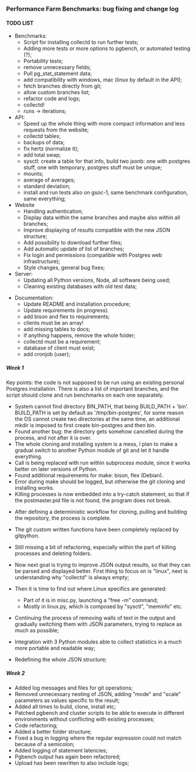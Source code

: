 ### Performance Farm Benchmarks: bug fixing and change log



#### TODO LIST



* Benchmarks:
  * Script for installing collectd to run further tests;
  * Adding more tests or more options to pgbench, or automated testing (?);
  * Portability tests;
  * remove unnecessary fields;
  * Pull pg_stat_statement data;
  * add compatibility with windows, mac (linux by default in the API);
  * fetch branches directly from git;
  * allow custom branches list;
  * refactor code and logs;
  * collectd! 
  * runs -> iterations;
* API:
  * Speed up the whole thing with more compact information and less requests from the website;
  * collectd tables;
  * backups of data;
  * fix hertz (normalize it);
  * add total swap;
  * sysctl: create a table for that info, build two jsonb: one with postgres stuff, one with temporary, postgres stuff must be unique;
  * mounts;
  * average of averages;
  * standard deviation;
  * install and run tests also on gsoc-1, same benchmark configuration, same everything;
* Website
  * Handling authentication;
  * Display data within the same branches and maybe also within all branches;
  * Improve displaying of results compatible with the new JSON structure;
  * Add possibility to download further files;
  * Add automatic update of list of branches;
  * Fix login and permissions (compatible with Postgres web infrastructure);
  * Style changes, general bug fixes;
* Server:
  * Updating all Python versions, Node, all software being used;
  * Cleaning existing databases with old test data;

+ Documentation:
  + Update README and installation procedure;
  + Update requirements (in progress).
  + add bison and flex to requirements;
  + clients must be an array!
  + add missing tables to docs;
  + if anything happens, remove the whole folder;
  + collectd must be a requirement;
  + database of client must exist;
  + add cronjob (user);



##### Week 1

Key points: the code is not supposed to be run using an existing personal Postgres installation. There is also a list of important branches, and the script should clone and run benchmarks on each one separately. 

- System cannot find directory BIN_PATH, that being BUILD_PATH + 'bin'.
  BUILD_PATH is set by default as '/tmp/bin-postgres', for some reason the OS cannot create two directories at the same time, an additional mkdir is imposed to first create bin-postgres and then bin.
- Found another bug: the directory gets somehow cancelled during the process, and not after it is over.
- The whole cloning and installing system is a mess, I plan to make a gradual switch to another Python module of git and let it handle everything.
- Call is being replaced with run within subprocess module, since it works better on later versions of Python.
- Found additional requirements for make: bison, flex (Debian).
- Error during make should be logged, but otherwise the git cloning and installing works.
- Killing processes is now embedded into a try-catch statement, so that if the postmaster.pid file is not found, the program does not break.

* After defining a deterministic workflow for cloning, pulling and building the repository, the process is complete.
* The git custom written functions have been completely replaced by gitpython.
* Still missing a bit of refactoring, especially within the part of killing processes and deleting folders.
* Now next goal is trying to improve JSON output results, so that they can be parsed and displayed better. First thing to focus on is "linux", next is understanding why "collectd" is always empty;
* Then it is time to find out where Linux specifics are generated:
  * Part of it is in misc.py, launching a "free -m" command;
  * Mostly in linux.py, which is composed by "sysctl", "meminfo" etc.

* Continuing the process of removing walls of text in the output and gradually switching them with JSON parameters, trying to replace as much as possible;
* Integration with 3 Python modules able to collect statistics in a much more portable and readable way;
* Redefining the whole JSON structure;



##### Week 2

* Added log messages and files for git operations;
* Removed unnecessary nesting of JSON, adding "mode" and "scale" parameters as values specific to the result;
* Added all times to build, clone, install etc;
* Patched pgbench and cluster scripts to be able to execute in different environments without conflicting with existing processes;
* Code refactoring;
* Added a better folder structure;
* Fixed a bug in logging where the regular expression could not match because of a semicolon;
* Added logging of statement latencies;
* Pgbench output has again been refactored;
* Upload has been rewritten to also include logs;



